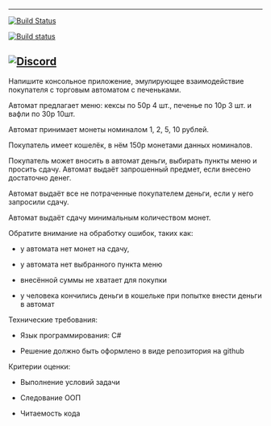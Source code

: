-------
[![Build Status](https://travis-ci.org/LoOnyBiker/VendingMachineEmulator.svg?branch=develop)](https://travis-ci.org/LoOnyBiker/VendingMachineEmulator)

[![Build status](https://ci.appveyor.com/api/projects/status/06p7x5lifwro7h8p/branch/master?svg=true)](https://ci.appveyor.com/project/LoOnyBiker/vendingmachineemulator/branch/master)

[![Discord](https://img.shields.io/badge/Discord-%2FNoN%2Famer-green.svg)](https://discord.gg/pesvDPr)
-------
Напишите консольное приложение, эмулирующее взаимодействие покупателя с торговым автоматом с печеньками.

Автомат предлагает меню: кексы по 50р 4 шт., печенье по 10р 3 шт. и вафли по 30р 10шт.

Автомат принимает монеты номиналом 1, 2, 5, 10 рублей.

Покупатель имеет кошелёк, в нём 150р монетами данных номиналов.

Покупатель может вносить в автомат деньги, выбирать пункты меню и просить сдачу. Автомат выдаёт запрошенный предмет, если внесено достаточно денег.

Автомат выдаёт все не потраченные покупателем деньги, если у него запросили сдачу.

Автомат выдаёт сдачу минимальным количеством монет.



Обратите внимание на обработку ошибок, таких как:

   * у автомата нет монет на сдачу,

   * у автомата нет выбранного пункта меню

   * внесённой суммы не хватает для покупки

   * у человека кончились деньги в кошельке при попытке внести деньги в автомат



Технические требования:

* Язык программирования: C#

* Решение должно быть оформлено в виде репозитория на github

Критерии оценки:

* Выполнение условий задачи

* Следование ООП

* Читаемость кода

